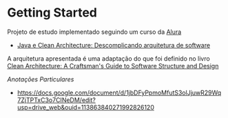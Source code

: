 # Getting Started
Projeto de estudo implementado seguindo um curso da [Alura](https://www.alura.com.br/)
* [Java e Clean Architecture: Descomplicando arquitetura de software](https://cursos.alura.com.br/course/java-clean-architecture)

A arquitetura apresentada é uma adaptação do que foi definido no livro [Clean Architecture: A Craftsman's Guide to Software Structure and Design](https://www.amazon.com.br/Clean-Architecture-Craftsmans-Software-Structure/dp/0134494164)

*Anotações Particulares*
- https://docs.google.com/document/d/1jbDFyPpmoMfutS3olJjuwR29Wq7ZjTPTxC3o7CINeDM/edit?usp=drive_web&ouid=113863840271992826120
